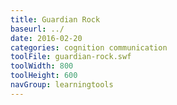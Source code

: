 ```yaml
---
title: Guardian Rock
baseurl: ../
date: 2016-02-20
categories: cognition communication
toolFile: guardian-rock.swf
toolWidth: 800
toolHeight: 600
navGroup: learningtools
---
```

